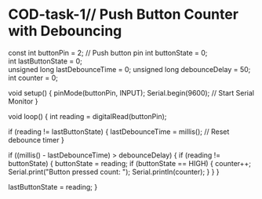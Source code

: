 # COD-task-1// Push Button Counter with Debouncing

const int buttonPin = 2;   // Push button pin
int buttonState = 0;       
int lastButtonState = 0;   
unsigned long lastDebounceTime = 0;
unsigned long debounceDelay = 50;  
int counter = 0;

void setup() {
  pinMode(buttonPin, INPUT);
  Serial.begin(9600);  // Start Serial Monitor
}

void loop() {
  int reading = digitalRead(buttonPin);

  if (reading != lastButtonState) {
    lastDebounceTime = millis();  // Reset debounce timer
  }

  if ((millis() - lastDebounceTime) > debounceDelay) {
    if (reading != buttonState) {
      buttonState = reading;
      if (buttonState == HIGH) {
        counter++;
        Serial.print("Button pressed count: ");
        Serial.println(counter);
      }
    }
  }

  lastButtonState = reading;
}
